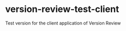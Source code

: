 version-review-test-client
==========================

Test version for the client application of Version Review
